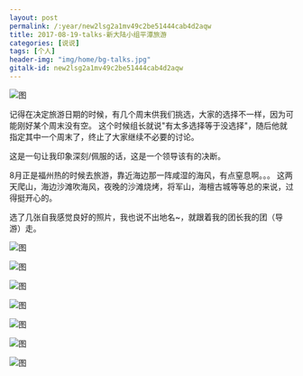 ```yaml
---
layout: post
permalink: /:year/new2lsg2a1mv49c2be51444cab4d2aqw
title: 2017-08-19-talks-新大陆小组平潭旅游
categories: [说说]
tags: [个人]
header-img: "img/home/bg-talks.jpg"
gitalk-id: new2lsg2a1mv49c2be51444cab4d2aqw
---
```


![图](http://image.linxingyang.net/image/note/2017-08-19-talks/03.jpg)

记得在决定旅游日期的时候，有几个周末供我们挑选，大家的选择不一样，因为可能刚好某个周末没有空。
这个时候组长就说"有太多选择等于没选择"，随后他就指定其中一个周末了，终止了大家继续不必要的讨论。

这是一句让我印象深刻/佩服的话，这是一个领导该有的决断。


8月正是福州热的时候去旅游，靠近海边那一阵咸湿的海风，有点窒息啊。。。
这两天爬山，海边沙滩吹海风，夜晚的沙滩烧烤，将军山，海檀古城等等总的来说，过得挺开心的。


选了几张自我感觉良好的照片，我也说不出地名~，就跟着我的团长我的团（导游）走。


![图](http://image.linxingyang.net/image/note/2017-08-19-talks/04.jpg)

![图](http://image.linxingyang.net/image/note/2017-08-19-talks/05.jpg)

![图](http://image.linxingyang.net/image/note/2017-08-19-talks/06.jpg)

![图](http://image.linxingyang.net/image/note/2017-08-19-talks/07.jpg)

![图](http://image.linxingyang.net/image/note/2017-08-19-talks/08.jpg)

![图](http://image.linxingyang.net/image/note/2017-08-19-talks/09.jpg)

![图](http://image.linxingyang.net/image/note/2017-08-19-talks/10.jpg)
